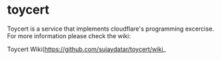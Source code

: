 # toycert
Toycert is a service that implements cloudflare's programming excercise. 
For more information please check the wiki:

Toycert Wiki(https://github.com/sujaydatar/toycert/wiki_
